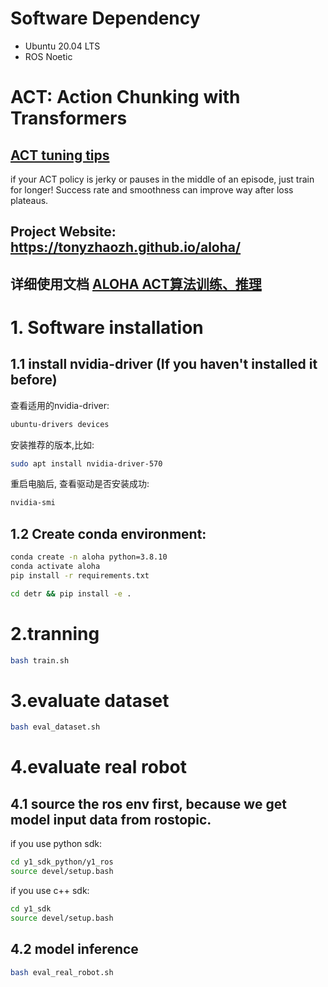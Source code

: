 # Software Dependency

- Ubuntu 20.04 LTS
- ROS Noetic

# ACT: Action Chunking with Transformers

## [ACT tuning tips](https://docs.google.com/document/d/1FVIZfoALXg_ZkYKaYVh-qOlaXveq5CtvJHXkY25eYhs/edit?usp=sharing)
  if your ACT policy is jerky or pauses in the middle of an episode, just train for longer! Success rate and smoothness can improve way after loss plateaus.

## Project Website: https://tonyzhaozh.github.io/aloha/

## 详细使用文档 [ALOHA ACT算法训练、推理](https://nxjux7a2aq.feishu.cn/wiki/WZX7wu1xvi31CWkwsELcMKTYngf)

# 1. Software installation

## 1.1 install nvidia-driver (If you haven't installed it before)
  查看适用的nvidia-driver:
  ```sh
  ubuntu-drivers devices
  ```

  安装推荐的版本,比如:
  ```sh
  sudo apt install nvidia-driver-570
  ```

  重启电脑后, 查看驱动是否安装成功:
  ```sh
  nvidia-smi
  ```

## 1.2 Create conda environment:
  ```sh
  conda create -n aloha python=3.8.10
  conda activate aloha
  pip install -r requirements.txt

  cd detr && pip install -e .
  ```

# 2.tranning
  ```sh
  bash train.sh
  ```

# 3.evaluate dataset
  ```sh
  bash eval_dataset.sh
  ```

# 4.evaluate real robot
## 4.1 source the ros env first, because we get model input data from rostopic.
if you use python sdk:
  ```sh
  cd y1_sdk_python/y1_ros
  source devel/setup.bash
  ```
if you use c++ sdk:
  ```sh
  cd y1_sdk
  source devel/setup.bash
  ```

## 4.2 model inference
  ```sh
  bash eval_real_robot.sh
  ```